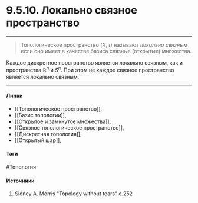 # 9.5.10. Локально связное пространство
***
>Топологическое пространство $(X,\tau)$ называют *локально связным* если оно имеет в качестве базиса связные (открытые) множества.

Каждое дискретное пространство является локально связным, как и пространства $\mathbb{R}^{n}$ и $S^{n}$.
При этом не каждое связное пространство является локально связным.
***
#### Линки
- [[Топологическое пространство]],
- [[Базис топологии]],
- [[Открытое и замкнутое множества]],
- [[Связное топологическое пространство]],
- [[Дискретная топология]],
- [[Открытый шар]],
#### Тэги
 #Топология 
#### Источники
1. Sidney A. Morris "Topology without tears" c.252